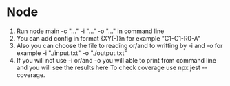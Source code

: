# Node
1. Run node main -c "..." -i "..." -o "..." in command line
2. You can add config in format {XY(-)}n for example "C1-C1-R0-A"
3. Also you can choose the file to reading or/and to writting  by -i and -o for example -i "./input.txt" -o "./output.txt"
4. If you will not use -i or/and -o you will able to print from command line and you will see the results here
<span style="color:red, font-size:20">To check coverage use npx jest --coverage</span>.
